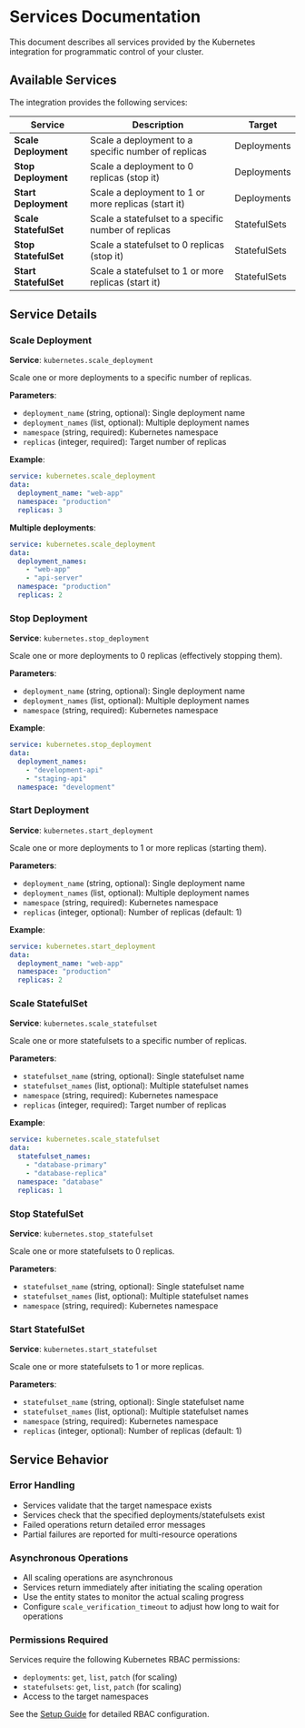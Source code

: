 # Services Documentation

This document describes all services provided by the Kubernetes integration for programmatic control of your cluster.

## Available Services

The integration provides the following services:

| Service | Description | Target |
|---------|-------------|---------|
| **Scale Deployment** | Scale a deployment to a specific number of replicas | Deployments |
| **Stop Deployment** | Scale a deployment to 0 replicas (stop it) | Deployments |
| **Start Deployment** | Scale a deployment to 1 or more replicas (start it) | Deployments |
| **Scale StatefulSet** | Scale a statefulset to a specific number of replicas | StatefulSets |
| **Stop StatefulSet** | Scale a statefulset to 0 replicas (stop it) | StatefulSets |
| **Start StatefulSet** | Scale a statefulset to 1 or more replicas (start it) | StatefulSets |

## Service Details

### Scale Deployment

**Service**: `kubernetes.scale_deployment`

Scale one or more deployments to a specific number of replicas.

**Parameters**:
- `deployment_name` (string, optional): Single deployment name
- `deployment_names` (list, optional): Multiple deployment names
- `namespace` (string, required): Kubernetes namespace
- `replicas` (integer, required): Target number of replicas

**Example**:
```yaml
service: kubernetes.scale_deployment
data:
  deployment_name: "web-app"
  namespace: "production"
  replicas: 3
```

**Multiple deployments**:
```yaml
service: kubernetes.scale_deployment
data:
  deployment_names:
    - "web-app"
    - "api-server"
  namespace: "production"
  replicas: 2
```

### Stop Deployment

**Service**: `kubernetes.stop_deployment`

Scale one or more deployments to 0 replicas (effectively stopping them).

**Parameters**:
- `deployment_name` (string, optional): Single deployment name
- `deployment_names` (list, optional): Multiple deployment names
- `namespace` (string, required): Kubernetes namespace

**Example**:
```yaml
service: kubernetes.stop_deployment
data:
  deployment_names:
    - "development-api"
    - "staging-api"
  namespace: "development"
```

### Start Deployment

**Service**: `kubernetes.start_deployment`

Scale one or more deployments to 1 or more replicas (starting them).

**Parameters**:
- `deployment_name` (string, optional): Single deployment name
- `deployment_names` (list, optional): Multiple deployment names
- `namespace` (string, required): Kubernetes namespace
- `replicas` (integer, optional): Number of replicas (default: 1)

**Example**:
```yaml
service: kubernetes.start_deployment
data:
  deployment_name: "web-app"
  namespace: "production"
  replicas: 2
```

### Scale StatefulSet

**Service**: `kubernetes.scale_statefulset`

Scale one or more statefulsets to a specific number of replicas.

**Parameters**:
- `statefulset_name` (string, optional): Single statefulset name
- `statefulset_names` (list, optional): Multiple statefulset names
- `namespace` (string, required): Kubernetes namespace
- `replicas` (integer, required): Target number of replicas

**Example**:
```yaml
service: kubernetes.scale_statefulset
data:
  statefulset_names:
    - "database-primary"
    - "database-replica"
  namespace: "database"
  replicas: 1
```

### Stop StatefulSet

**Service**: `kubernetes.stop_statefulset`

Scale one or more statefulsets to 0 replicas.

**Parameters**:
- `statefulset_name` (string, optional): Single statefulset name
- `statefulset_names` (list, optional): Multiple statefulset names
- `namespace` (string, required): Kubernetes namespace

### Start StatefulSet

**Service**: `kubernetes.start_statefulset`

Scale one or more statefulsets to 1 or more replicas.

**Parameters**:
- `statefulset_name` (string, optional): Single statefulset name
- `statefulset_names` (list, optional): Multiple statefulset names
- `namespace` (string, required): Kubernetes namespace
- `replicas` (integer, optional): Number of replicas (default: 1)

## Service Behavior

### Error Handling

- Services validate that the target namespace exists
- Services check that the specified deployments/statefulsets exist
- Failed operations return detailed error messages
- Partial failures are reported for multi-resource operations

### Asynchronous Operations

- All scaling operations are asynchronous
- Services return immediately after initiating the scaling operation
- Use the entity states to monitor the actual scaling progress
- Configure `scale_verification_timeout` to adjust how long to wait for operations

### Permissions Required

Services require the following Kubernetes RBAC permissions:

- `deployments`: `get`, `list`, `patch` (for scaling)
- `statefulsets`: `get`, `list`, `patch` (for scaling)
- Access to the target namespaces

See the [Setup Guide](SETUP.md) for detailed RBAC configuration.
